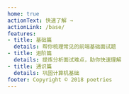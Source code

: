 ```yaml
---
home: true
actionText: 快速了解 →
actionLink: /base/
features:
- title: 基础篇
  details: 帮你梳理常见的前端基础面试题
- title: 进阶篇
  details: 提炼分析面试难点，助你快速理解
- title: 通识篇
  details: 巩固计算机基础
footer: Copyright © 2018 poetries
---
```


<script>
export default {
  mounted () {
    var script = document.createElement("script");
    script.type = "text/javascript"
    script.charset="UTF-8"
    script.src = "http://tajs.qq.com/stats?sId=59154049"
    document.body.appendChild(script);
  }
}
</script>
